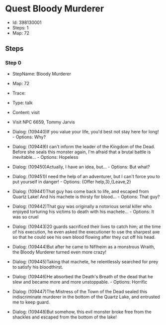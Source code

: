 # Quest Bloody Murderer

- Id: 398130001
- Steps: 1
- Map: 72

## Steps

### Step 0
- StepName:  Bloody Murderer
- Map:  72
- Trace:  
- Type:  talk
- Content:  visit
- Visit NPC 6659, Tommy Jarvis

- Dialog: (109440)If you value your life, you'd best not stay here for long! - Options: Why?
- Dialog: (109449)I can't inform the leader of the Kingdom of the Dead. Before she seals this monster again, I'm afraid that a brutal battle is inevitable... - Options: Hopeless
- Dialog: (109450)Actually, I have an idea, but... - Options: But what?
- Dialog: (109451)I need the help of an adventurer, but I can't force you to put yourself in danger! - Options: {Offer help,3},{Leave,2}
- Dialog: (109441)That guy has come back to life, and escaped from Quartz Lake! And his machete is thirsty for blood... - Options: That guy?
- Dialog: (109442)That guy was originally a notorious serial killer who enjoyed torturing his victims to death with his machete... - Options: It was so cruel
- Dialog: (109443)20 guards sacrificed their lives to catch him; at the time of his execution, he even asked the executioner to use the sharpest axe so that he could see his own blood flowing after they cut off his head.
- Dialog: (109444)But after he came to Niflheim as a monstrous Wraith, the Bloody Murderer turned even more crazy!
- Dialog: (109445)Taking that machete, he relentlessly searched for prey to satisfy his bloodthirst.
- Dialog: (109446)He absorbed the Death's Breath of the dead that he slew and became more and more unstoppable. - Options: Horrific
- Dialog: (109447)The Mistress of the Town of the Dead sealed this indiscriminate murderer in the bottom of the Quartz Lake, and entrusted me to keep guard.
- Dialog: (109448)But somehow, this evil monster broke free from the shackles and escaped from the bottom of the lake!


